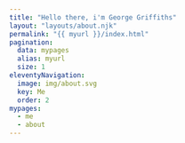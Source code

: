 ```yaml
---
title: "Hello there, i'm George Griffiths"
layout: "layouts/about.njk"
permalink: "{{ myurl }}/index.html"
pagination:
  data: mypages
  alias: myurl
  size: 1
eleventyNavigation:
  image: img/about.svg
  key: Me
  order: 2
mypages:
  - me
  - about
---
```

